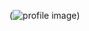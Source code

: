 (![profile image](https://avatars0.githubusercontent.com/u/71516831?s=400&u=83659912737b9c834a6ef748006394092a6a7e00&v=4))
